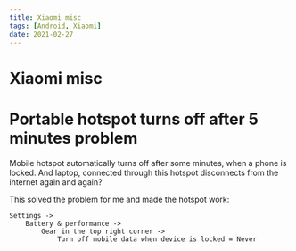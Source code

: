 ```yaml
---
title: Xiaomi misc
tags: [Android, Xiaomi]
date: 2021-02-27
---
```


# Xiaomi misc

# Portable hotspot turns off after 5 minutes problem

Mobile hotspot automatically turns off after some minutes, when a phone is locked. And laptop,
connected through this hotspot disconnects from the internet again and again?

This solved the problem for me and made the hotspot work:

```text
Settings -> 
    Battery & performance ->
        Gear in the top right corner ->
            Turn off mobile data when device is locked = Never
```